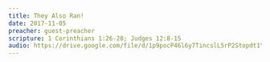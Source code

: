 ```yaml
---
title: They Also Ran!
date: 2017-11-05
preacher: guest-preacher
scripture: 1 Corinthians 1:26-28; Judges 12:8-15
audio: https://drive.google.com/file/d/1p9pocP46l6y7TincslL5rP2Stopdt1Yi/view
---
```

